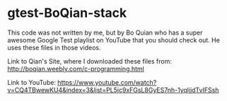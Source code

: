 # gtest-BoQian-stack
This code was not written by me, but by Bo Quian who has a super awesome Google Test playlist on YouTube that you should check out. He uses these files in those videos.

Link to Qian's Site, where I downloaded these files from: http://boqian.weebly.com/c-programming.html

Link to YouTube: https://www.youtube.com/watch?v=CQ4TBwewKU4&index=3&list=PL5jc9xFGsL8GyES7nh-1yqljjdTvIFSsh
